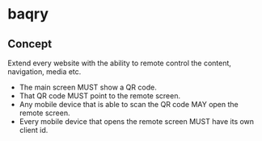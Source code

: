 baqry
========

Concept
----------

Extend every website with the ability to remote control
the content, navigation, media etc.

* The main screen MUST show a QR code.
* That QR code MUST point to the remote screen.
* Any mobile device that is able to scan the QR code MAY open the remote screen.
* Every mobile device that opens the remote screen MUST have its own client id.
